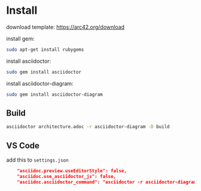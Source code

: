 # Install

download template: https://arc42.org/download

install gem: 

```bash
sudo apt-get install rubygems
```

install asciidoctor: 

```bash
sudo gem install asciidoctor
```

install asciidoctor-diagram: 

```bash
sudo gem install asciidoctor-diagram
```

## Build

```bash
asciidoctor architecture.adoc -r asciidoctor-diagram -D build
```

## VS Code

add this to `settings.json`

```json
    "asciidoc.preview.useEditorStyle": false,
    "asciidoc.use_asciidoctor_js": false,
    "asciidoc.asciidoctor_command": "asciidoctor -r asciidoctor-diagram -o-"
```